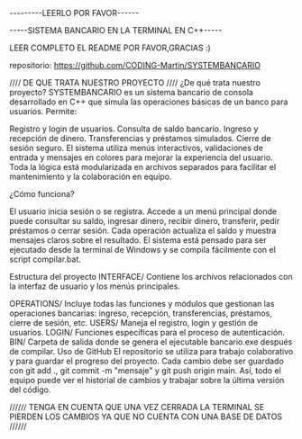 ---------LEERLO POR FAVOR------


-----SISTEMA BANCARIO EN LA TERMINAL EN C++-----

LEER COMPLETO EL README POR FAVOR,GRACIAS :)


repositorio: https://github.com/CODING-Martin/SYSTEMBANCARIO 


//// DE QUE TRATA NUESTRO PROYECTO ////
¿De qué trata nuestro proyecto?
SYSTEMBANCARIO es un sistema bancario de consola desarrollado en C++ que simula las operaciones básicas de un banco para usuarios. Permite:

Registro y login de usuarios.
Consulta de saldo bancario.
Ingreso y recepción de dinero.
Transferencias y préstamos simulados.
Cierre de sesión seguro.
El sistema utiliza menús interactivos, validaciones de entrada y mensajes en colores para mejorar la experiencia del usuario.
Toda la lógica está modularizada en archivos separados para facilitar el mantenimiento y la colaboración en equipo.


¿Cómo funciona?

El usuario inicia sesión o se registra.
Accede a un menú principal donde puede consultar su saldo, ingresar dinero, recibir dinero, transferir, pedir préstamos o cerrar sesión.
Cada operación actualiza el saldo y muestra mensajes claros sobre el resultado.
El sistema está pensado para ser ejecutado desde la terminal de Windows y se compila fácilmente con el script compilar.bat.


Estructura del proyecto
INTERFACE/
Contiene los archivos relacionados con la interfaz de usuario y los menús principales.

OPERATIONS/
Incluye todas las funciones y módulos que gestionan las operaciones bancarias: ingreso, recepción, transferencias, préstamos, cierre de sesión, etc.
USERS/
Maneja el registro, login y gestión de usuarios.
LOGIN/
Funciones específicas para el proceso de autenticación.
BIN/
Carpeta de salida donde se genera el ejecutable bancario.exe después de compilar.
Uso de GitHub
El repositorio se utiliza para trabajo colaborativo y para guardar el progreso del proyecto.
Cada cambio debe ser guardado con git add ., git commit -m "mensaje" y git push origin main.
Así, todo el equipo puede ver el historial de cambios y trabajar sobre la última versión del código.


////// TENGA EN CUENTA QUE UNA VEZ CERRADA LA TERMINAL SE PIERDEN LOS CAMBIOS YA QUE NO CUENTA CON UNA BASE DE DATOS //////